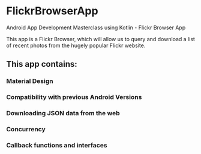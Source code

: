 # FlickrBrowserApp
Android App Development Masterclass using Kotlin - Flickr Browser App

This app is a Flickr Browser, which will allow us to query and download a list of recent photos from the hugely popular Flickr website.

## This app contains:
### Material Design
### Compatibility with previous Android Versions
### Downloading JSON data from the web
### Concurrency
### Callback functions and interfaces

